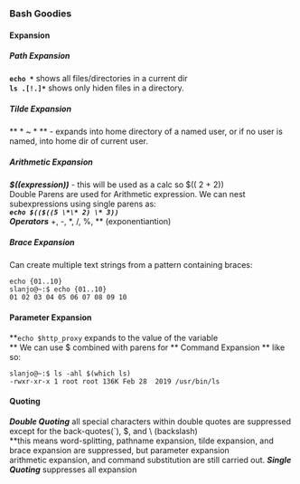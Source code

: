 ### Bash Goodies

#### Expansion  
  ##### Path Expansion  
  **`echo *`** shows all files/directories in a current dir   
  **`ls .[!.]*`** shows only hiden files in a directory.   
  ##### Tilde Expansion  
  ** * ~ * ** - expands into home directory of a named user, or if no user is named, into home dir of current user.  
  ##### Arithmetic Expansion  
  ***$((expression))*** - this will be used as a calc so $(( 2 + 2))  
  Double Parens are used for Arithmetic expression. We can nest subexpressions using single parens as:  
  ***`echo $(($((5 \*\* 2) \* 3))`***   
   ***Operators*** +, -, \*, /, %, \*\* (exponentiantion)  
  #####  Brace Expansion
  Can create multiple text strings from a pattern containing braces:  
  ```
  echo {01..10}
  slanjo@~:$ echo {01..10}
  01 02 03 04 05 06 07 08 09 10
  ```
  #### Parameter Expansion  
  **`echo $http_proxy` expands to the value of the variable  
  ** We can use $ combined with parens for ** Command Expansion **  like so:  
  ```
  slanjo@~:$ ls -ahl $(which ls)
  -rwxr-xr-x 1 root root 136K Feb 28  2019 /usr/bin/ls
  ```  
  #### Quoting
   ***Double Quoting*** all special characters within double quotes are suppressed except for the back-quotes(`), $, and \ (backslash)  
  **this means word-splitting, pathname expansion, tilde expansion, and brace expansion are suppressed, but parameter expansion  
  arithmetic expansion, and command substitution are still carried out. 
  ***Single Quoting*** suppresses all expansion  
  

